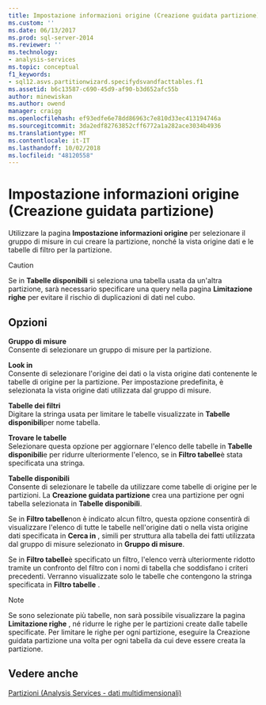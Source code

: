 ```yaml
---
title: Impostazione informazioni origine (Creazione guidata partizione) | Microsoft Docs
ms.custom: ''
ms.date: 06/13/2017
ms.prod: sql-server-2014
ms.reviewer: ''
ms.technology:
- analysis-services
ms.topic: conceptual
f1_keywords:
- sql12.asvs.partitionwizard.specifydsvandfacttables.f1
ms.assetid: b6c13587-c690-45d9-af90-b3d652afc55b
author: minewiskan
ms.author: owend
manager: craigg
ms.openlocfilehash: ef93edfe6e78dd86963c7e810d33ec413194746a
ms.sourcegitcommit: 3da2edf82763852cff6772a1a282ace3034b4936
ms.translationtype: MT
ms.contentlocale: it-IT
ms.lasthandoff: 10/02/2018
ms.locfileid: "48120558"
---
```

# <a name="specify-source-information-partition-wizard"></a>Impostazione informazioni origine (Creazione guidata partizione)
  Utilizzare la pagina **Impostazione informazioni origine** per selezionare il gruppo di misure in cui creare la partizione, nonché la vista origine dati e le tabelle di filtro per la partizione.  
  
> [!CAUTION]  
>  Se in **Tabelle disponibili** si seleziona una tabella usata da un'altra partizione, sarà necessario specificare una query nella pagina **Limitazione righe** per evitare il rischio di duplicazioni di dati nel cubo.  
  
## <a name="options"></a>Opzioni  
 **Gruppo di misure**  
 Consente di selezionare un gruppo di misure per la partizione.  
  
 **Look in**  
 Consente di selezionare l'origine dei dati o la vista origine dati contenente le tabelle di origine per la partizione. Per impostazione predefinita, è selezionata la vista origine dati utilizzata dal gruppo di misure.  
  
 **Tabelle dei filtri**  
 Digitare la stringa usata per limitare le tabelle visualizzate in **Tabelle disponibili**per nome tabella.  
  
 **Trovare le tabelle**  
 Selezionare questa opzione per aggiornare l'elenco delle tabelle in **Tabelle disponibili**e per ridurre ulteriormente l'elenco, se in **Filtro tabelle**è stata specificata una stringa.  
  
 **Tabelle disponibili**  
 Consente di selezionare le tabelle da utilizzare come tabelle di origine per le partizioni. La **Creazione guidata partizione** crea una partizione per ogni tabella selezionata in **Tabelle disponibili**.  
  
 Se in **Filtro tabelle**non è indicato alcun filtro, questa opzione consentirà di visualizzare l'elenco di tutte le tabelle nell'origine dati o nella vista origine dati specificata in **Cerca in** , simili per struttura alla tabella dei fatti utilizzata dal gruppo di misure selezionato in **Gruppo di misure**.  
  
 Se in **Filtro tabelle**è specificato un filtro, l'elenco verrà ulteriormente ridotto tramite un confronto del filtro con i nomi di tabella che soddisfano i criteri precedenti. Verranno visualizzate solo le tabelle che contengono la stringa specificata in **Filtro tabelle** .  
  
> [!NOTE]  
>  Se sono selezionate più tabelle, non sarà possibile visualizzare la pagina **Limitazione righe** , né ridurre le righe per le partizioni create dalle tabelle specificate. Per limitare le righe per ogni partizione, eseguire la Creazione guidata partizione una volta per ogni tabella da cui deve essere creata la partizione.  
  
## <a name="see-also"></a>Vedere anche  
 [Partizioni &#40;Analysis Services - dati multidimensionali&#41;](multidimensional-models-olap-logical-cube-objects/partitions-analysis-services-multidimensional-data.md)  
  
  
